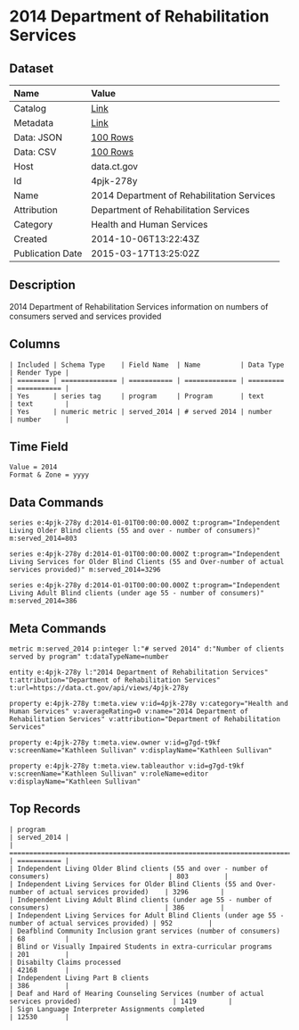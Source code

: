 # 2014 Department of Rehabilitation Services

## Dataset

| Name | Value |
| :--- | :---- |
| Catalog | [Link](https://catalog.data.gov/dataset/2014-department-of-rehabilitation-services) |
| Metadata | [Link](https://data.ct.gov/api/views/4pjk-278y) |
| Data: JSON | [100 Rows](https://data.ct.gov/api/views/4pjk-278y/rows.json?max_rows=100) |
| Data: CSV | [100 Rows](https://data.ct.gov/api/views/4pjk-278y/rows.csv?max_rows=100) |
| Host | data.ct.gov |
| Id | 4pjk-278y |
| Name | 2014 Department of Rehabilitation Services |
| Attribution | Department of Rehabilitation Services |
| Category | Health and Human Services |
| Created | 2014-10-06T13:22:43Z |
| Publication Date | 2015-03-17T13:25:02Z |

## Description

2014 Department of Rehabilitation Services information on numbers of consumers served and services provided

## Columns

```ls
| Included | Schema Type    | Field Name  | Name          | Data Type | Render Type |
| ======== | ============== | =========== | ============= | ========= | =========== |
| Yes      | series tag     | program     | Program       | text      | text        |
| Yes      | numeric metric | served_2014 | # served 2014 | number    | number      |
```

## Time Field

```ls
Value = 2014
Format & Zone = yyyy
```

## Data Commands

```ls
series e:4pjk-278y d:2014-01-01T00:00:00.000Z t:program="Independent Living Older Blind clients (55 and over - number of consumers)" m:served_2014=803

series e:4pjk-278y d:2014-01-01T00:00:00.000Z t:program="Independent Living Services for Older Blind Clients (55 and Over-number of actual services provided)" m:served_2014=3296

series e:4pjk-278y d:2014-01-01T00:00:00.000Z t:program="Independent Living Adult Blind clients (under age 55 - number of consumers)" m:served_2014=386
```

## Meta Commands

```ls
metric m:served_2014 p:integer l:"# served 2014" d:"Number of clients served by program" t:dataTypeName=number

entity e:4pjk-278y l:"2014 Department of Rehabilitation Services" t:attribution="Department of Rehabilitation Services" t:url=https://data.ct.gov/api/views/4pjk-278y

property e:4pjk-278y t:meta.view v:id=4pjk-278y v:category="Health and Human Services" v:averageRating=0 v:name="2014 Department of Rehabilitation Services" v:attribution="Department of Rehabilitation Services"

property e:4pjk-278y t:meta.view.owner v:id=g7gd-t9kf v:screenName="Kathleen Sullivan" v:displayName="Kathleen Sullivan"

property e:4pjk-278y t:meta.view.tableauthor v:id=g7gd-t9kf v:screenName="Kathleen Sullivan" v:roleName=editor v:displayName="Kathleen Sullivan"
```

## Top Records

```ls
| program                                                                                                 | served_2014 | 
| ======================================================================================================= | =========== | 
| Independent Living Older Blind clients (55 and over - number of consumers)                              | 803         | 
| Independent Living Services for Older Blind Clients (55 and Over-number of actual services provided)    | 3296        | 
| Independent Living Adult Blind clients (under age 55 - number of consumers)                             | 386         | 
| Independent Living Services for Adult Blind Clients (under age 55 - number of actual services provided) | 952         | 
| Deafblind Community Inclusion grant services (number of consumers)                                      | 68          | 
| Blind or Visually Impaired Students in extra-curricular programs                                        | 201         | 
| Disabilty Claims processed                                                                              | 42168       | 
| Independent Living Part B clients                                                                       | 386         | 
| Deaf and Hard of Hearing Counseling Services (number of actual services provided)                       | 1419        | 
| Sign Language Interpreter Assignments completed                                                         | 12530       | 
```